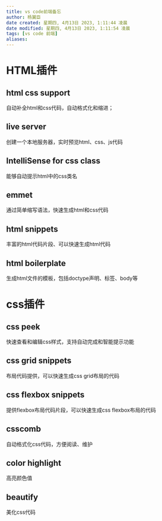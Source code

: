```yaml
---
title: vs code前端备忘
author: 杨翼臣
date created: 星期四, 4月13日 2023, 1:11:44 凌晨
date modified: 星期四, 4月13日 2023, 1:11:54 凌晨
tags: [vs code 前端]
aliases: 
---
```

# HTML插件
## html css support
自动补全html和css代码，自动格式化和缩进；
## live server
创建一个本地服务器，实时预览html、css、js代码
## IntelliSense for css class
能够自动提示html中的css类名
## emmet
通过简单缩写语法，快速生成html和css代码

## html snippets
丰富的html代码片段、可以快速生成html代码

## html boilerplate
生成html文件的模板，包括doctype声明、标签、body等

# css插件
## css peek
快速查看和编辑css样式，支持自动完成和智能提示功能

## css grid snippets
布局代码提供，可以快速生成css grid布局的代码

## css flexbox snippets 
提供flexbox布局代码片段，可以快速生成css flexbox布局的代码

## csscomb
自动格式化css代码，方便阅读、维护

## color highlight
高亮颜色值

## beautify
美化css代码



